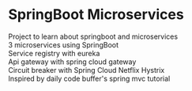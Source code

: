 # SpringBoot Microservices  
Project to learn about springboot and microservices  
3 microservices using SpringBoot  
Service registry with eureka  
Api gateway with spring cloud gateway  
Circuit breaker with Spring Cloud Netflix Hystrix   
Inspired by daily code buffer's spring mvc tutorial  

